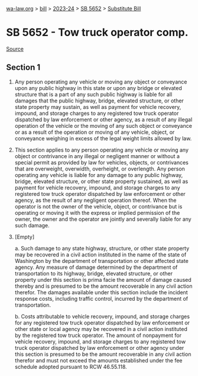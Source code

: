 [wa-law.org](/) > [bill](/bill/) > [2023-24](/bill/2023-24/) > [SB 5652](/bill/2023-24/sb/5652/) > [Substitute Bill](/bill/2023-24/sb/5652/S/)

# SB 5652 - Tow truck operator comp.

[Source](http://lawfilesext.leg.wa.gov/biennium/2023-24/Pdf/Bills/Senate%20Bills/5652-S.pdf)

## Section 1
1. Any person operating any vehicle or moving any object or conveyance upon any public highway in this state or upon any bridge or elevated structure that is a part of any such public highway is liable for all damages that the public highway, bridge, elevated structure, or other state property may sustain, as well as payment for vehicle recovery, impound, and storage charges to any registered tow truck operator dispatched by law enforcement or other agency, as a result of any illegal operation of the vehicle or the moving of any such object or conveyance or as a result of the operation or moving of any vehicle, object, or conveyance weighing in excess of the legal weight limits allowed by law.

2. This section applies to any person operating any vehicle or moving any object or contrivance in any illegal or negligent manner or without a special permit as provided by law for vehicles, objects, or contrivances that are overweight, overwidth, overheight, or overlength. Any person operating any vehicle is liable for any damage to any public highway, bridge, elevated structure, or other state property sustained, as well as payment for vehicle recovery, impound, and storage charges to any registered tow truck operator dispatched by law enforcement or other agency, as the result of any negligent operation thereof. When the operator is not the owner of the vehicle, object, or contrivance but is operating or moving it with the express or implied permission of the owner, the owner and the operator are jointly and severally liable for any such damage.

3. [Empty]

    a. Such damage to any state highway, structure, or other state property may be recovered in a civil action instituted in the name of the state of Washington by the department of transportation or other affected state agency. Any measure of damage determined by the department of transportation to its highway, bridge, elevated structure, or other property under this section is prima facie the amount of damage caused thereby and is presumed to be the amount recoverable in any civil action therefor. The damages available under this section include the incident response costs, including traffic control, incurred by the department of transportation.

    b. Costs attributable to vehicle recovery, impound, and storage charges for any registered tow truck operator dispatched by law enforcement or other state or local agency may be recovered in a civil action instituted by the registered tow truck operator. The amount of nonpayment for vehicle recovery, impound, and storage charges to any registered tow truck operator dispatched by law enforcement or other agency under this section is presumed to be the amount recoverable in any civil action therefor and must not exceed the amounts established under the fee schedule adopted pursuant to RCW 46.55.118.
